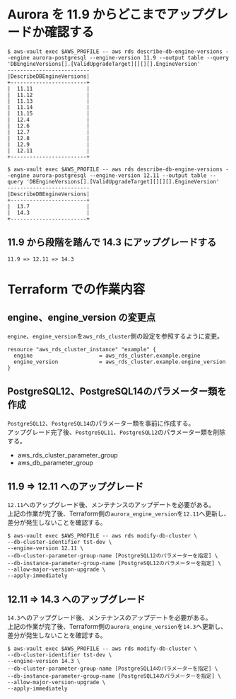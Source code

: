 # Aurora を 11.9 からどこまでアップグレードか確認する

```
$ aws-vault exec $AWS_PROFILE -- aws rds describe-db-engine-versions --engine aurora-postgresql --engine-version 11.9 --output table --query 'DBEngineVersions[].[ValidUpgradeTarget][][][].EngineVersion'
--------------------------
|DescribeDBEngineVersions|
+------------------------+
|  11.11                 |
|  11.12                 |
|  11.13                 |
|  11.14                 |
|  11.15                 |
|  12.4                  |
|  12.6                  |
|  12.7                  |
|  12.8                  |
|  12.9                  |
|  12.11                 |
+------------------------+
```

```
$ aws-vault exec $AWS_PROFILE -- aws rds describe-db-engine-versions --engine aurora-postgresql --engine-version 12.11 --output table --query 'DBEngineVersions[].[ValidUpgradeTarget][][][].EngineVersion'
--------------------------
|DescribeDBEngineVersions|
+------------------------+
|  13.7                  |
|  14.3                  |
+------------------------+
```

## 11.9 から段階を踏んで 14.3 にアップグレードする

```
11.9 => 12.11 => 14.3
```

# Terraform での作業内容

## engine、engine_version の変更点

`engine`、`engine_version`を`aws_rds_cluster`側の設定を参照するように変更。

```
resource "aws_rds_cluster_instance" "example" {
  engine                     = aws_rds_cluster.example.engine
  engine_version             = aws_rds_cluster.example.engine_version
}
```

## PostgreSQL12、PostgreSQL14のパラメーター類を作成

`PostgreSQL12`、`PostgreSQL14`のパラメーター類を事前に作成する。  
アップグレード完了後、`PostgreSQL11`、`PostgreSQL12`のパラメーター類を削除する。

- aws_rds_cluster_parameter_group
- aws_db_parameter_group

## 11.9 => 12.11 へのアップグレード

`12.11`へのアップグレード後、メンテナンスのアップデートを必要がある。  
上記の作業が完了後、Terraform側の`aurora_engine_version`を`12.11`へ更新し、差分が発生しないことを確認する。

```
$ aws-vault exec $AWS_PROFILE -- aws rds modify-db-cluster \
--db-cluster-identifier tst-dev \
--engine-version 12.11 \
--db-cluster-parameter-group-name [PostgreSQL12のパラメーターを指定] \
--db-instance-parameter-group-name [PostgreSQL12のパラメーターを指定] \
--allow-major-version-upgrade \
--apply-immediately
```

## 12.11 => 14.3 へのアップグレード

`14.3`へのアップグレード後、メンテナンスのアップデートを必要がある。  
上記の作業が完了後、Terraform側の`aurora_engine_version`を`14.3`へ更新し、差分が発生しないことを確認する。

```
$ aws-vault exec $AWS_PROFILE -- aws rds modify-db-cluster \
--db-cluster-identifier tst-dev \
--engine-version 14.3 \
--db-cluster-parameter-group-name [PostgreSQL14のパラメーターを指定] \
--db-instance-parameter-group-name [PostgreSQL14のパラメーターを指定] \
--allow-major-version-upgrade \
--apply-immediately
```
